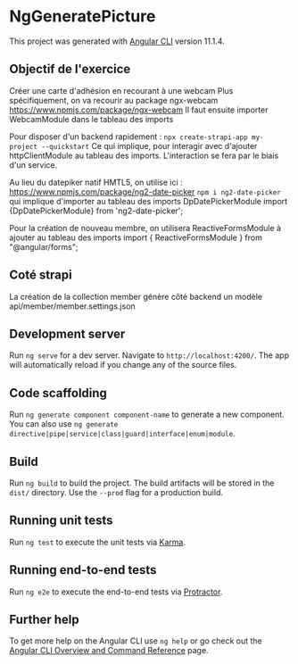 # NgGeneratePicture

This project was generated with [Angular CLI](https://github.com/angular/angular-cli) version 11.1.4.

## Objectif de l'exercice

Créer une carte d'adhésion en recourant à une webcam
Plus spécifiquement, on va recourir au package ngx-webcam
https://www.npmjs.com/package/ngx-webcam
Il faut ensuite importer WebcamModule dans le tableau des imports

Pour disposer d'un backend rapidement : 
`npx create-strapi-app my-project --quickstart`
Ce qui implique, pour interagir avec d'ajouter httpClientModule au tableau des imports. L'interaction se fera par le biais d'un service. 

Au lieu du datepiker natif HMTL5, on utilise ici : 
https://www.npmjs.com/package/ng2-date-picker
`npm i ng2-date-picker`
qui implique d'importer au tableau des imports DpDatePickerModule
import {DpDatePickerModule} from 'ng2-date-picker';

Pour la création de nouveau membre, on utilisera ReactiveFormsModule à ajouter au tableau des imports
import { ReactiveFormsModule } from "@angular/forms";

## Coté strapi
La création de la collection member génère côté backend un modèle
api/member/member.settings.json

## Development server

Run `ng serve` for a dev server. Navigate to `http://localhost:4200/`. The app will automatically reload if you change any of the source files.

## Code scaffolding

Run `ng generate component component-name` to generate a new component. You can also use `ng generate directive|pipe|service|class|guard|interface|enum|module`.

## Build

Run `ng build` to build the project. The build artifacts will be stored in the `dist/` directory. Use the `--prod` flag for a production build.

## Running unit tests

Run `ng test` to execute the unit tests via [Karma](https://karma-runner.github.io).

## Running end-to-end tests

Run `ng e2e` to execute the end-to-end tests via [Protractor](http://www.protractortest.org/).

## Further help

To get more help on the Angular CLI use `ng help` or go check out the [Angular CLI Overview and Command Reference](https://angular.io/cli) page.
